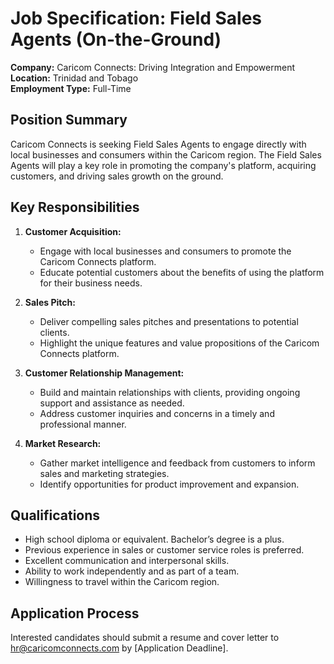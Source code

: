 # Job Specification: Field Sales Agents (On-the-Ground)

**Company:** Caricom Connects: Driving Integration and Empowerment  
**Location:** Trinidad and Tobago  
**Employment Type:** Full-Time

## Position Summary

Caricom Connects is seeking Field Sales Agents to engage directly with local businesses and consumers within the Caricom region. The Field Sales Agents will play a key role in promoting the company's platform, acquiring customers, and driving sales growth on the ground.

## Key Responsibilities

1. **Customer Acquisition:**

   - Engage with local businesses and consumers to promote the Caricom Connects platform.
   - Educate potential customers about the benefits of using the platform for their business needs.

2. **Sales Pitch:**

   - Deliver compelling sales pitches and presentations to potential clients.
   - Highlight the unique features and value propositions of the Caricom Connects platform.

3. **Customer Relationship Management:**

   - Build and maintain relationships with clients, providing ongoing support and assistance as needed.
   - Address customer inquiries and concerns in a timely and professional manner.

4. **Market Research:**
   - Gather market intelligence and feedback from customers to inform sales and marketing strategies.
   - Identify opportunities for product improvement and expansion.

## Qualifications

- High school diploma or equivalent. Bachelor’s degree is a plus.
- Previous experience in sales or customer service roles is preferred.
- Excellent communication and interpersonal skills.
- Ability to work independently and as part of a team.
- Willingness to travel within the Caricom region.

## Application Process

Interested candidates should submit a resume and cover letter to [hr@caricomconnects.com](mailto:hr@caricomconnects.com) by [Application Deadline].

